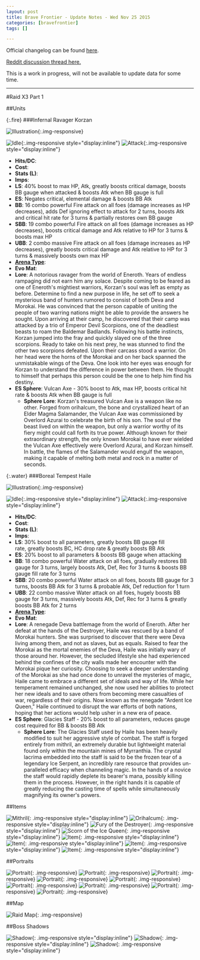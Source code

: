 ```yaml
---
layout: post
title: Brave Frontier - Update Notes - Wed Nov 25 2015
categories: [bravefrontier]
tags: []

---
```


Official changelog can be found [here](http://forums.gumi.sg/forum/news-boards/server-status/261229-server-maintenance-november-25-00-00-pst).

[Reddit discussion thread here.](https://www.reddit.com/r/bravefrontier/comments/3u6z75/update_notes_wed_25_nov_2015/)

This is a work in progress, will not be available to update data for some time.

---

#Raid X3 Part 1

##Units

{:.fire}
###Infernal Ravager Korzan

![Illustration](/assets/bf251115/unit_ills_full_810317.png){:.img-responsive}

![Idle](/assets/bf251115/unit_810317_idle.gif){:.img-responsive style="display:inline"}
![Attack](/assets/bf251115/unit_810317_atk.gif){:.img-responsive style="display:inline"}

* **Hits/DC**: 
* **Cost**: 
* **Stats (L)**: 
* **Imps**: 
* **LS**: 40% boost to max HP, Atk, greatly boosts critical damage, boosts BB gauge when attacked & boosts Atk when BB gauge is full
* **ES**: Negates critical, elemental damage & boosts BB Atk
* **BB**: 16 combo powerful Fire attack on all foes (damage increases as HP decreases), adds Def ignoring effect to attack for 2 turns, boosts Atk and critical hit rate for 3 turns & partially restores own BB gauge
* **SBB**: 19 combo powerful Fire attack on all foes (damage increases as HP decreases), boosts critical damage and Atk relative to HP for 3 turns & boosts max HP
* **UBB**: 2 combo massive Fire attack on all foes (damage increases as HP decreases), greatly boosts critical damage and Atk relative to HP for 3 turns & massively boosts own max HP
* **[Arena Type](https://www.reddit.com/r/bravefrontier/comments/340vh5/arena_ai_for_global_units_v2/)**:
* **Evo Mat**:
* **Lore**: A notorious ravager from the world of Eneroth. Years of endless rampaging did not earn him any solace. Despite coming to be feared as one of Eneroth's mightiest warriors, Korzan's soul was left as empty as before. Determine to find a new purpose in life, he set off to seek a mysterious band of hunters rumored to consist of both Deva and Morokai. He was convinced that the person capable of uniting the people of two warring nations might be able to provide the answers he sought. Upon arriving at their camp, he discovered that their camp was attacked by a trio of Emperor Devil Scorpions, one of the deadliest beasts to roam the Baldemar Badlands. Following his battle instincts, Korzan jumped into the fray and quickly slayed one of the three scorpions. Ready to take on his next prey, he was stunned to find the other two scorpions defeated. Upon their carcass stood a warrior. On her head were the horns of the Morokai and on her back spanned the unmistakable wings of the Deva. One look into her eyes was enough for Korzan to understand the difference in power between them. He thought to himself that perhaps this person could be the one to help him find his destiny.
* **ES Sphere**: Vulcan Axe - 30% boost to Atk, max HP,  boosts critical hit rate & boosts Atk when BB gauge is full
  * **Sphere Lore**: Korzan's treasured Vulcan Axe is a weapon like no other. Forged from orihalcum, the bone and crystallized heart of an Elder Magma Salamander, the Vulcan Axe was commissioned by Overlord Azurai to celebrate the birth of his son. The soul of the beast lived on within the weapon, but only a warrior worthy of its fiery might could call forth its true power. Although known for their extraordinary strength, the only known Morokai to have ever wielded the Vulcan Axe effectively were Overlord Azurai, and Korzan himself. In battle, the flames of the Salamander would engulf the weapon, making it capable of melting both metal and rock in a matter of seconds.


{:.water}
###Boreal Tempest Haile

![Illustration](/assets/bf251115/unit_ills_full_820317.png){:.img-responsive}

![Idle](/assets/bf251115/unit_820317_idle.gif){:.img-responsive style="display:inline"}
![Attack](/assets/bf251115/unit_820317_atk.gif){:.img-responsive style="display:inline"}

* **Hits/DC**: 
* **Cost**: 
* **Stats (L)**: 
* **Imps**: 
* **LS**: 30% boost to all parameters, greatly boosts BB gauge fill rate, greatly boosts BC, HC drop rate & greatly boosts BB Atk
* **ES**: 20% boost to all parameters & boosts BB gauge when attacking
* **BB**: 18 combo powerful Water attack on all foes, gradually restores BB gauge for 3 turns, largely boosts Atk, Def, Rec for 3 turns & boosts BB gauge fill rate for 3 turns
* **SBB**: 20 combo powerful Water attack on all foes, boosts BB gauge for 3 turns, boosts BB Atk for 3 turns & probable Atk, Def reduction for 1 turn
* **UBB**: 22 combo massive Water attack on all foes, hugely boosts BB gauge for 3 turns, massively boosts Atk, Def, Rec for 3 turns & greatly boosts BB Atk for 2 turns
* **[Arena Type](https://www.reddit.com/r/bravefrontier/comments/340vh5/arena_ai_for_global_units_v2/)**:
* **Evo Mat**:
* **Lore**: A renegade Deva battlemage from the world of Eneroth. After her defeat at the hands of the Destroyer, Haile was rescued by a band of Morokai hunters. She was surprised to discover that there were Deva living among them, and not as slaves, but as equals. Raised to fear the Morokai as the mortal enemies of the Deva, Haile was initially wary of those around her. However, the secluded lifestyle she had experienced behind the confines of the city walls made her encounter with the Morokai pique her curiosity. Choosing to seek a deeper understanding of the Morokai as she had once done to unravel the mysteries of magic, Haile came to embrace a different set of ideals and way of life. While her temperament remained unchanged, she now used her abilities to protect her new ideals and to save others from becoming mere casualties of war, regardless of their origins. Now known as the renegade "Ardent Ice Queen," Haile continued to disrupt the war efforts of both nations, hoping that her actions would help usher in a new era of peace.
* **ES Sphere**: Glacies Staff - 20% boost to all parameters, reduces gauge cost required for BB & boosts BB Atk
  * **Sphere Lore**: The Glacies Staff used by Haile has been heavily modified to suit her aggressive style of combat. The staff is forged entirely from mithril, an extremely durable but lightweight material found only within the mountain mines of Myrranthia. The crystal lacrima embedded into the staff is said to be the frozen tear of a legendary Ice Serpent, an incredibly rare resource that provides un-paralleled efficacy when channeling magic. In the hands of a novice the staff would rapidly deplete its bearer's mana, possibly killing them in the process. However, in the right hands it is capable of greatly reducing the casting time of spells while simultaneously magnifying its owner's powers.

<!--more-->

##Items

![Mithril](/assets/bf251115/item_thum_880201.png){: .img-responsive style="display:inline"} 
![Orihalcum](/assets/bf251115/item_thum_880202.png){: .img-responsive style="display:inline"}
![Fury of the Destroyer](/assets/bf251115/item_thum_880211.png){: .img-responsive style="display:inline"}
![Scorn of the Ice Queen](/assets/bf251115/item_thum_880212.png){: .img-responsive style="display:inline"}
![Item](/assets/bf251115/item_thum_880213.png){: .img-responsive style="display:inline"}
![Item](/assets/bf251115/item_thum_880214.png){: .img-responsive style="display:inline"}
![Item](/assets/bf251115/item_thum_880215.png){: .img-responsive style="display:inline"}
![Item](/assets/bf251115/item_thum_880216.png){: .img-responsive style="display:inline"}

##Portraits

![Portrait](/assets/bf251115/navi_chara80036_1_merged.jpg){: .img-responsive}
![Portrait](/assets/bf251115/navi_chara80036_2_merged.jpg){: .img-responsive}
![Portrait](/assets/bf251115/navi_chara80036_3_merged.jpg){: .img-responsive}
![Portrait](/assets/bf251115/navi_chara80036_4_merged.jpg){: .img-responsive}
![Portrait](/assets/bf251115/navi_chara80037_1_merged.jpg){: .img-responsive}
![Portrait](/assets/bf251115/navi_chara80037_2_merged.jpg){: .img-responsive}
![Portrait](/assets/bf251115/navi_chara80037_3_merged.jpg){: .img-responsive}
![Portrait](/assets/bf251115/navi_chara80037_4_merged.jpg){: .img-responsive}
![Portrait](/assets/bf251115/navi_chara80037_5_merged.jpg){: .img-responsive}

##Map

![Raid Map](/assets/bf251115/raid_map804_merged.jpg){: .img-responsive}

##Boss Shadows

![Shadow](/assets/bf251115/raid_room_shadow_boss_806.png){: .img-responsive style="display:inline"}
![Shadow](/assets/bf251115/raid_room_shadow_boss_807.png){: .img-responsive style="display:inline"}
![Shadow](/assets/bf251115/raid_room_shadow_boss_808.png){: .img-responsive style="display:inline"}